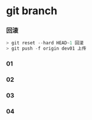 # git branch

### 回滚

```js
> git reset --hard HEAD~1 回滚
> git push -f origin dev01 上传

```

### 01

### 02

### 03

### 04
